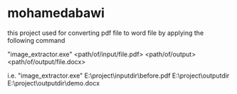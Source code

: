 # mohamedabawi

this project used for converting pdf file to word file by applying the following command

"image_extractor.exe" <path/of/input/file.pdf> <path/of/output> <path/of/output/file.docx>

i.e. 
"image_extractor.exe" E:\project\inputdir\before.pdf E:\project\outputdir E:\project\outputdir\demo.docx
